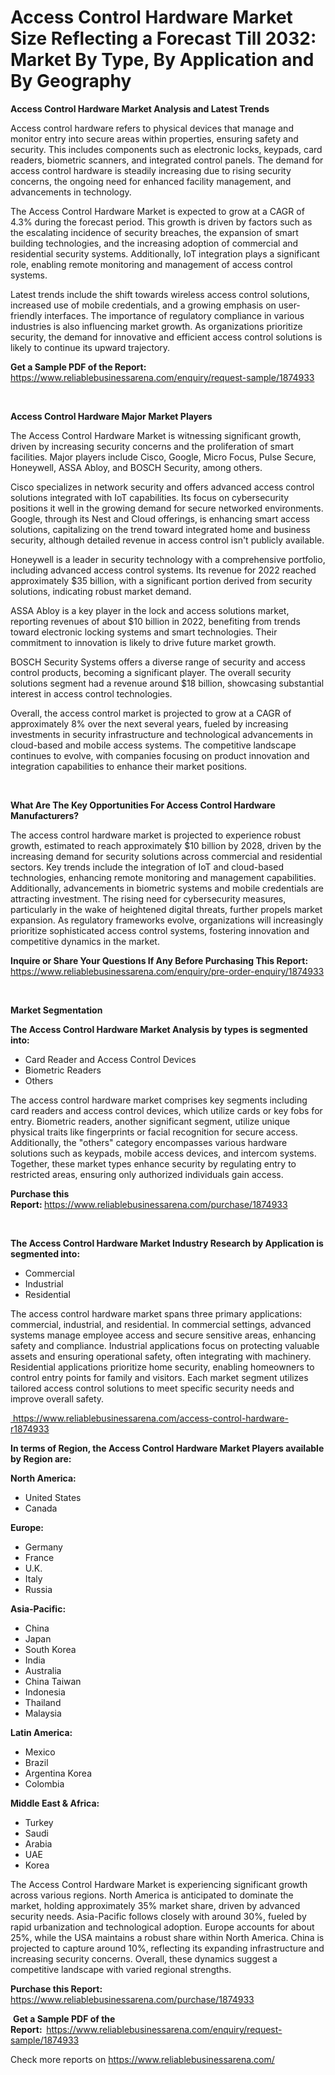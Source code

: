<p><h1>Access Control Hardware Market Size Reflecting a Forecast Till 2032: Market By Type, By Application and By Geography</h1></p><p><strong>Access Control Hardware Market Analysis and Latest Trends</strong></p>
<p><p>Access control hardware refers to physical devices that manage and monitor entry into secure areas within properties, ensuring safety and security. This includes components such as electronic locks, keypads, card readers, biometric scanners, and integrated control panels. The demand for access control hardware is steadily increasing due to rising security concerns, the ongoing need for enhanced facility management, and advancements in technology.</p><p>The Access Control Hardware Market is expected to grow at a CAGR of 4.3% during the forecast period. This growth is driven by factors such as the escalating incidence of security breaches, the expansion of smart building technologies, and the increasing adoption of commercial and residential security systems. Additionally, IoT integration plays a significant role, enabling remote monitoring and management of access control systems.</p><p>Latest trends include the shift towards wireless access control solutions, increased use of mobile credentials, and a growing emphasis on user-friendly interfaces. The importance of regulatory compliance in various industries is also influencing market growth. As organizations prioritize security, the demand for innovative and efficient access control solutions is likely to continue its upward trajectory.</p></p>
<p><strong>Get a Sample PDF of the Report:&nbsp;</strong> <a href="https://www.reliablebusinessarena.com/enquiry/request-sample/1874933?utm_campaign=2343&utm_medium=2&utm_source=Github&utm_content=ia&utm_term=11022025&utm_id=access-control-hardware">https://www.reliablebusinessarena.com/enquiry/request-sample/1874933</a></p>
<p>&nbsp;</p>
<p><strong>Access Control Hardware Major Market Players</strong></p>
<p><p>The Access Control Hardware Market is witnessing significant growth, driven by increasing security concerns and the proliferation of smart facilities. Major players include Cisco, Google, Micro Focus, Pulse Secure, Honeywell, ASSA Abloy, and BOSCH Security, among others.</p><p>Cisco specializes in network security and offers advanced access control solutions integrated with IoT capabilities. Its focus on cybersecurity positions it well in the growing demand for secure networked environments. Google, through its Nest and Cloud offerings, is enhancing smart access solutions, capitalizing on the trend toward integrated home and business security, although detailed revenue in access control isn't publicly available.</p><p>Honeywell is a leader in security technology with a comprehensive portfolio, including advanced access control systems. Its revenue for 2022 reached approximately $35 billion, with a significant portion derived from security solutions, indicating robust market demand.</p><p>ASSA Abloy is a key player in the lock and access solutions market, reporting revenues of about $10 billion in 2022, benefiting from trends toward electronic locking systems and smart technologies. Their commitment to innovation is likely to drive future market growth.</p><p>BOSCH Security Systems offers a diverse range of security and access control products, becoming a significant player. The overall security solutions segment had a revenue around $18 billion, showcasing substantial interest in access control technologies.</p><p>Overall, the access control market is projected to grow at a CAGR of approximately 8% over the next several years, fueled by increasing investments in security infrastructure and technological advancements in cloud-based and mobile access systems. The competitive landscape continues to evolve, with companies focusing on product innovation and integration capabilities to enhance their market positions.</p></p>
<p>&nbsp;</p>
<p><strong>What Are The Key Opportunities For Access Control Hardware Manufacturers?</strong></p>
<p><p>The access control hardware market is projected to experience robust growth, estimated to reach approximately $10 billion by 2028, driven by the increasing demand for security solutions across commercial and residential sectors. Key trends include the integration of IoT and cloud-based technologies, enhancing remote monitoring and management capabilities. Additionally, advancements in biometric systems and mobile credentials are attracting investment. The rising need for cybersecurity measures, particularly in the wake of heightened digital threats, further propels market expansion. As regulatory frameworks evolve, organizations will increasingly prioritize sophisticated access control systems, fostering innovation and competitive dynamics in the market.</p></p>
<p><strong>Inquire or Share Your Questions If Any Before Purchasing This Report:</strong> <a href="https://www.reliablebusinessarena.com/enquiry/pre-order-enquiry/1874933?utm_campaign=2343&utm_medium=2&utm_source=Github&utm_content=ia&utm_term=11022025&utm_id=access-control-hardware">https://www.reliablebusinessarena.com/enquiry/pre-order-enquiry/1874933</a></p>
<p>&nbsp;</p>
<p><strong>Market Segmentation</strong></p>
<p><strong>The Access Control Hardware Market Analysis by types is segmented into:</strong></p>
<p><ul><li>Card Reader and Access Control Devices</li><li>Biometric Readers</li><li>Others</li></ul></p>
<p><p>The access control hardware market comprises key segments including card readers and access control devices, which utilize cards or key fobs for entry. Biometric readers, another significant segment, utilize unique physical traits like fingerprints or facial recognition for secure access. Additionally, the "others" category encompasses various hardware solutions such as keypads, mobile access devices, and intercom systems. Together, these market types enhance security by regulating entry to restricted areas, ensuring only authorized individuals gain access.</p></p>
<p><strong>Purchase this Report:&nbsp;</strong><a href="https://www.reliablebusinessarena.com/purchase/1874933?utm_campaign=2343&utm_medium=2&utm_source=Github&utm_content=ia&utm_term=11022025&utm_id=access-control-hardware">https://www.reliablebusinessarena.com/purchase/1874933</a></p>
<p>&nbsp;</p>
<p><strong>The Access Control Hardware Market Industry Research by Application is segmented into:</strong></p>
<p><ul><li>Commercial</li><li>Industrial</li><li>Residential</li></ul></p>
<p><p>The access control hardware market spans three primary applications: commercial, industrial, and residential. In commercial settings, advanced systems manage employee access and secure sensitive areas, enhancing safety and compliance. Industrial applications focus on protecting valuable assets and ensuring operational safety, often integrating with machinery. Residential applications prioritize home security, enabling homeowners to control entry points for family and visitors. Each market segment utilizes tailored access control solutions to meet specific security needs and improve overall safety.</p></p>
<p><a href="https://www.reliablebusinessarena.com/access-control-hardware-r1874933?utm_campaign=2343&utm_medium=2&utm_source=Github&utm_content=ia&utm_term=11022025&utm_id=access-control-hardware">&nbsp;https://www.reliablebusinessarena.com/access-control-hardware-r1874933</a></p>
<p><strong>In terms of Region, the Access Control Hardware Market Players available by Region are:</strong></p>
<p>
    <p> <strong> North America: </strong>
        <ul>
            <li>United States</li>
            <li>Canada</li>
        </ul>
        </p> 
    <p> <strong> Europe: </strong>
        <ul>
            <li>Germany</li>
            <li>France</li>
            <li>U.K.</li>
            <li>Italy</li>
            <li>Russia</li>
        </ul>
        </p> 
    <p> <strong> Asia-Pacific: </strong>
        <ul>
            <li>China</li>
            <li>Japan</li>
            <li>South Korea</li>
            <li>India</li>
            <li>Australia</li>
            <li>China Taiwan</li>
            <li>Indonesia</li>
            <li>Thailand</li>
            <li>Malaysia</li>
        </ul>
        </p> 
    <p> <strong> Latin America: </strong>
        <ul>
            <li>Mexico</li>
            <li>Brazil</li>
            <li>Argentina Korea</li>
            <li>Colombia</li>
        </ul>
        </p> 
    <p> <strong> Middle East & Africa: </strong>
        <ul>
            <li>Turkey</li>
            <li>Saudi</li>
            <li>Arabia</li>
            <li>UAE</li>
            <li>Korea</li>
        </ul>
    </p>
    </p>
<p><p>The Access Control Hardware Market is experiencing significant growth across various regions. North America is anticipated to dominate the market, holding approximately 35% market share, driven by advanced security needs. Asia-Pacific follows closely with around 30%, fueled by rapid urbanization and technological adoption. Europe accounts for about 25%, while the USA maintains a robust share within North America. China is projected to capture around 10%, reflecting its expanding infrastructure and increasing security concerns. Overall, these dynamics suggest a competitive landscape with varied regional strengths.</p></p>
<p><strong>Purchase this Report: </strong><a href="https://www.reliablebusinessarena.com/purchase/1874933?utm_campaign=2343&utm_medium=2&utm_source=Github&utm_content=ia&utm_term=11022025&utm_id=access-control-hardware">https://www.reliablebusinessarena.com/purchase/1874933</a></p>
<p>&nbsp;<strong>Get a Sample PDF of the Report:&nbsp;&nbsp;</strong><a href="https://www.reliablebusinessarena.com/enquiry/request-sample/1874933?utm_campaign=2343&utm_medium=2&utm_source=Github&utm_content=ia&utm_term=11022025&utm_id=access-control-hardware">https://www.reliablebusinessarena.com/enquiry/request-sample/1874933</a></p>
<p><strong></strong></p>
<p>Check more reports on <a href="https://www.reliablebusinessarena.com/?utm_campaign=2343&utm_medium=2&utm_source=Github&utm_content=ia&utm_term=11022025&utm_id=access-control-hardware">https://www.reliablebusinessarena.com/</a></p>